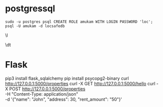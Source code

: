 # postgressql

`sudo -u postgres psql
CREATE ROLE amukam WITH LOGIN PASSWORD 'loc';
psql -U amukam -d locsafedb`

\l

\dt



# Flask
pip3 install flask_sqlalchemy
pip install psycopg2-binary
curl http://127.0.0.1:5000/properties
curl -X GET http://127.0.0.1:5000/hello
curl -X POST http://127.0.0.1:5000/properties \
     -H "Content-Type: application/json" \
     -d '{"name": "John", "address": 30, "rent_amount": "50"}'